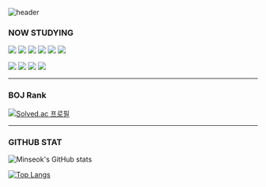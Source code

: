 ![header](https://capsule-render.vercel.app/api?type=soft&color=auto&height=300&section=header&text=Minseok%20Kim&fontSize=90)


### NOW STUDYING

![](https://img.shields.io/badge/Java-ED8B00?style=for-the-badge&logo=openjdk&logoColor=white)
![](https://img.shields.io/badge/C-00599C?style=for-the-badge&logo=c&logoColor=white)
![](https://img.shields.io/badge/Spring-6DB33F?style=for-the-badge&logo=spring&logoColor=white)
![](https://img.shields.io/badge/Hibernate-59666C?style=for-the-badge&logo=Hibernate&logoColor=white)
![](https://img.shields.io/badge/docker-%230db7ed.svg?style=for-the-badge&logo=docker&logoColor=white)
![](https://img.shields.io/badge/Postman-FF6C37?style=for-the-badge&logo=postman&logoColor=white)

![](https://img.shields.io/badge/MySQL-005C84?style=for-the-badge&logo=mysql&logoColor=white)
![](https://img.shields.io/badge/Amazon_AWS-232F3E?style=for-the-badge&logo=amazon-aws&logoColor=white)
![](https://img.shields.io/badge/Django-092E20?style=for-the-badge&logo=django&logoColor=white)
![](https://img.shields.io/badge/Linux-FCC624?style=for-the-badge&logo=linux&logoColor=black)



--- 
### BOJ Rank
[![Solved.ac
프로필](http://mazassumnida.wtf/api/v2/generate_badge?boj=dudonban)](https://solved.ac/profile/dudonban)

--- 

### GITHUB STAT

![Minseok's GitHub stats](https://github-readme-stats.vercel.app/api?username=msk226&show=reviews,discussions_started,discussions_answered,prs_merged,prs_merged_percentage)

[![Top Langs](https://github-readme-stats.vercel.app/api/top-langs/?username=msk226)](https://github.com/anuraghazra/github-readme-stats)
